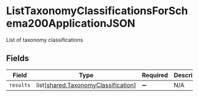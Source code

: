 # ListTaxonomyClassificationsForSchema200ApplicationJSON

List of taxonomy classifications


## Fields

| Field                                                                                    | Type                                                                                     | Required                                                                                 | Description                                                                              |
| ---------------------------------------------------------------------------------------- | ---------------------------------------------------------------------------------------- | ---------------------------------------------------------------------------------------- | ---------------------------------------------------------------------------------------- |
| `results`                                                                                | list[[shared.TaxonomyClassification](undefined/models/shared/taxonomyclassification.md)] | :heavy_minus_sign:                                                                       | N/A                                                                                      |
